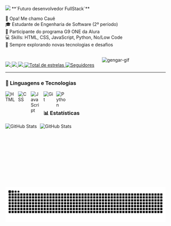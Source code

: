 <img src="https://readme-typing-svg.herokuapp.com/?font=Righteous&size=35&left=true&vleft=true&width=500&height=70&color=9932CC&duration=2000&lines=Opa!+👋;+Me+chamo+Cauê!+👾;" />
**`Futuro desenvolvedor FullStack`**

👋 Opa! Me chamo Cauê  
🎓 Estudante de Engenharia de Software (2º período)  
🚀 Participante do programa G9 ONE da Alura  
💻 Skills: HTML, CSS, JavaScript, Python, No/Low Code  
🌟 Sempre explorando novas tecnologias e desafios

<div style="display: inline_block">
  <br>
  <img align="right" alt="gengar-gif" src="https://media.tenor.com/InvGTXnS4PwAAAAi/gengar-gen-2.gif" width="200">
</div>

<p align="left">
    <a href="https://www.linkedin.com/in/cauê-silva" target="_blank">
      <img src="https://img.shields.io/badge/LinkedIn-0A66C2?style=for-the-badge&logo=LinkedIn&logoColor=white" target="_blank">
    </a>
    <a href="(https://www.youtube.com/@CaueeSilva)" target="_blank">
      <img src="https://img.shields.io/badge/YouTube-FF0000?style=for-the-badge&logo=youtube&logoColor=white" target="_blank">
    </a>
    <a href="https://www.instagram.com/cauee_y7" target="_blank">
      <img src="https://img.shields.io/badge/-Instagram-E4405F?style=for-the-badge&logo=Instagram&logoColor=white" target="_blank">
    </a>
    <a href="https://github.com/Cauee-dev?tab=repositories&sort=stargazers">
        <img 
            alt="Total de estrelas" 
            title="Total de estrelas GitHub" 
            src="https://custom-icon-badges.demolab.com/github/stars/Cauee-dev?color=55960c&style=for-the-badge&labelColor=488207&logo=star&label=estrelas"
        />
    </a>
    <a href="https://github.com/Cauee-dev?tab=followers">
        <img 
            alt="Seguidores" 
            title="Me siga no GitHub" 
            src="https://custom-icon-badges.demolab.com/github/followers/Cauee-dev?color=236ad3&labelColor=1155ba&style=for-the-badge&logo=github&label=Seguidores&logoColor=white"
        />
    </a>
</p>

---

### 🤖 Linguagens e Tecnologias

<img 
    align="left" 
    alt="HTML"
    title="HTML" 
    width="30px" 
    style="padding-right: 10px;" 
    src="https://cdn.jsdelivr.net/gh/devicons/devicon@latest/icons/html5/html5-original.svg" 
/>
<img 
    align="left" 
    alt="CSS" 
    title="CSS"
    width="30px" 
    style="padding-right: 10px;" 
    src="https://cdn.jsdelivr.net/gh/devicons/devicon@latest/icons/css3/css3-original.svg" 
/>
<img 
    align="left" 
    alt="JavaScript" 
    title="JavaScript"
    width="30px" 
    style="padding-right: 10px;" 
    src="https://cdn.jsdelivr.net/gh/devicons/devicon@latest/icons/javascript/javascript-original.svg" 
/>
<img 
    align="left" 
    alt="Git" 
    title="Git"
    width="30px" 
    style="padding-right: 10px;" 
    src="https://cdn.jsdelivr.net/gh/devicons/devicon@latest/icons/git/git-original.svg" 
/>
<img 
    align="left" 
    alt="Python" 
    title="Python"
    width="30px" 
    style="padding-right: 10px;" 
    src="https://cdn.jsdelivr.net/gh/devicons/devicon@latest/icons/python/python-original.svg" 
/>

<br/>
<br/>

### 📊 Estatísticas

<p>
  <img 
    align="left" 
    alt="GitHub Stats" 
    height="200" 
    style="padding-right: 10px;" 
    src="https://github-readme-stats.vercel.app/api?username=Cauee-dev&show_icons=true&theme=tokyonight&include_all_commits=true&locale=pt-br" 
  />

<img 
      align="left" 
      alt="GitHub Stats" 
      height="200" 
      src="https://github-readme-stats.vercel.app/api/top-langs/?username=Cauee-dev&theme=tokyonight&layout=compact&custom_title=Tecnologias&langs_count=9" 
  />
</p>

<picture align="center">
  <source media="(prefers-color-scheme: dark)" srcset="https://raw.githubusercontent.com/Cauee-dev/Cauee-dev/output/github-contribution-grid-snake-dark.svg">
  <source media="(prefers-color-scheme: light)" srcset="https://raw.githubusercontent.com/Cauee-dev/Cauee-dev/output/github-contribution-grid-snake-dark.svg">
  <img align="center" alt="github contribution grid snake animation" src="https://raw.githubusercontent.com/Cauee-dev/Cauee-dev/output/github-contribution-grid-snake.svg">
</picture>
